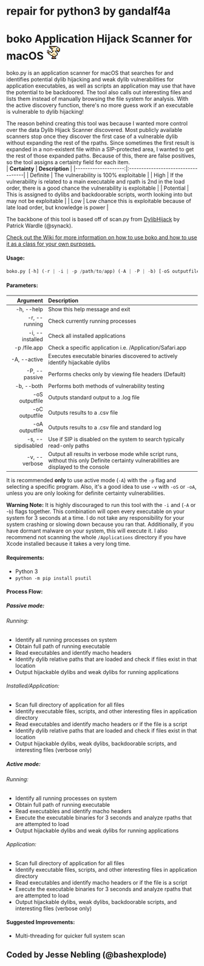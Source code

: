 # repair for python3 by gandalf4a

# boko Application Hijack Scanner for macOS ![This is boko](https://github.com/bashexplode/boko/blob/master/boko.png) 
boko.py is an application scanner for macOS that searches for and identifies potential dylib hijacking and 
weak dylib vulnerabilities for application executables, as well as scripts an application may use that 
have the potential to be backdoored. The tool also calls out interesting files and lists them instead of manually 
browsing the file system for analysis. With the active discovery function, there's no more guess work if an executable is vulnerable to dylib hijacking!  

The reason behind creating this tool was because I wanted more control over the data Dylib Hijack Scanner discovered. Most publicly available scanners stop once they discover the first case of a vulnerable dylib without expanding the rest of the rpaths. Since sometimes the first result is expanded in a non-existent file within a SIP-protected area, I wanted to get the rest of those expanded paths. Because of this, there are false positives, so the tool assigns a certainty field for each item.  
| **Certainty**            |  **Description** |
|--------------------:|:-----------------------------------|
| Definite        | The vulnerability is 100% exploitable  |
| High        | If the vulnerability is related to a main executable and rpath is 2nd in the load order, there is a good chance the vulnerability is exploitable  |
| Potential        | This is assigned to dylibs and backdoorable scripts, worth looking into but may not be exploitable  |
| Low        | Low chance this is exploitable because of late load order, but knowledge is power  |

The backbone of this tool is based off of scan.py from [DylibHijack](https://github.com/synack/DylibHijack) by Patrick Wardle (@synack).  

[Check out the Wiki for more information on how to use boko and how to use it as a class for your own purposes.](https://github.com/bashexplode/boko/wiki)

#### Usage:
```Python
boko.py [-h] (-r | -i | -p /path/to/app) (-A | -P | -b) [-oS outputfile | -oC outputfile | -oA outputfile] [-s] [-v]
```

#### Parameters:  
| **Argument**            |  **Description** |
|--------------------:|:-----------------------------------|
| -h, --help          | Show this help message and exit  |
| -r, --running       | Check currently running processes |
| -i, --installed     | Check all installed applications  |
| -p /file.app        | Check a specific application i.e. /Application/Safari.app  |
| -A, --active     | Executes executable binaries discovered to actively identify hijackable dylibs  |
| -P, --passive     | Performs checks only by viewing file headers (Default) |
| -b, --both     | Performs both methods of vulnerability testing  |
| -oS outputfile  | Outputs standard output to a .log file |
| -oC outputfile  | Outputs results to a .csv file |
| -oA outputfile  | Outputs results to a .csv file and standard log  |
| -s, --sipdisabled   | Use if SIP is disabled on the system to search typically read-only paths|
| -v, --verbose       | Output all results in verbose mode while script runs, without this only Definite certainty vulnerabilities are displayed to the console |

It is recommended **only** to use active mode (`-A`) with the `-p` flag and selecting a specific program. Also, it's a good idea to use `-v` with `-oS` or `-oA`, unless you are only looking for definite certainty vulnerabilities.  

**Warning Note:**
It is highly discouraged to run this tool with the `-i` and (`-A` or -`b`) flags together. This combination will open every executable on your system for 3 seconds at a time. I do not take any responsibility for your system crashing or slowing down because you ran that. Additionally, if you have dormant malware on your system, this will execute it. I also recommend not scanning the whole `/Applications` directory if you have Xcode installed because it takes a very long time.   

#### Requirements:

* Python 3  
* `python -m pip install psutil`

#### Process Flow:

##### Passive mode:

###### Running:
* Identify all running processes on system
* Obtain full path of running executable
* Read executables and identify macho headers
* Identify dylib relative paths that are loaded and check if files exist in that location
* Output hijackable dylibs and weak dylibs for running applications

###### Installed/Application:
* Scan full directory of application for all files
* Identify executable files, scripts, and other interesting files in application directory
* Read executables and identify macho headers or if the file is a script
* Identify dylib relative paths that are loaded and check if files exist in that location
* Output hijackable dylibs, weak dylibs, backdoorable scripts, and interesting files (verbose only)

##### Active mode:

###### Running:
* Identify all running processes on system
* Obtain full path of running executable
* Read executables and identify macho headers
* Execute the executable binaries for 3 seconds and analyze rpaths that are attempted to load
* Output hijackable dylibs and weak dylibs for running applications

###### Application:
* Scan full directory of application for all files
* Identify executable files, scripts, and other interesting files in application directory
* Read executables and identify macho headers or if the file is a script
* Execute the executable binaries for 3 seconds and analyze rpaths that are attempted to load
* Output hijackable dylibs, weak dylibs, backdoorable scripts, and interesting files (verbose only)


#### Suggested Improvements:

* Multi-threading for quicker full system scan

## Coded by Jesse Nebling (@bashexplode)
